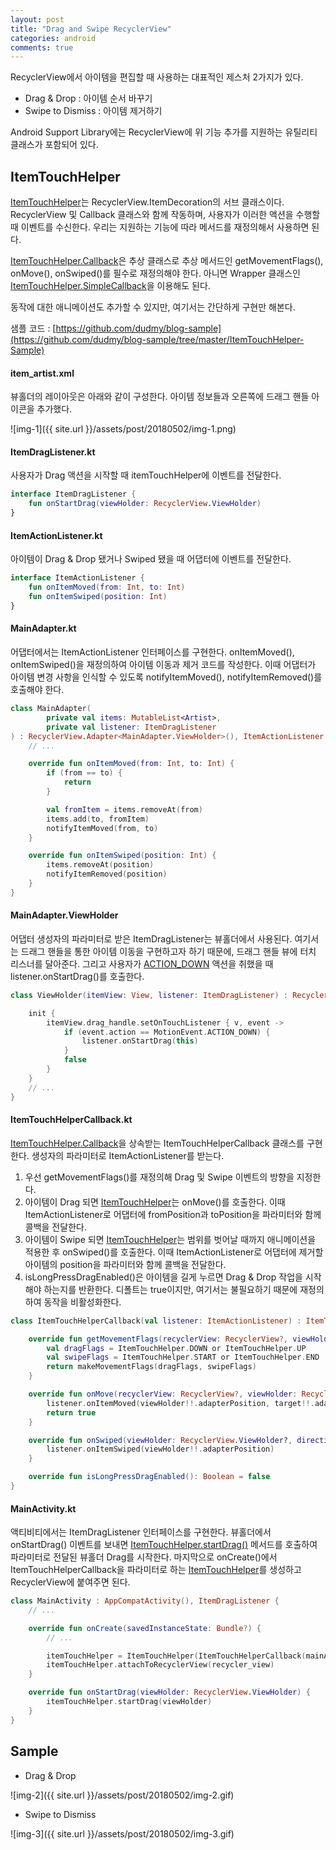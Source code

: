```yaml
---
layout: post
title: "Drag and Swipe RecyclerView"
categories: android
comments: true
---
```


RecyclerView에서 아이템을 편집할 때 사용하는 대표적인 제스처 2가지가 있다.

- Drag & Drop : 아이템 순서 바꾸기
- Swipe to Dismiss : 아이템 제거하기

Android Support Library에는 RecyclerView에 위 기능 추가를 지원하는 유틸리티 클래스가 포함되어 있다.

## ItemTouchHelper

[ItemTouchHelper][ith]는 RecyclerView.ItemDecoration의 서브 클래스이다. RecyclerView 및 Callback 클래스와 함께 작동하며, 사용자가 이러한 액션을 수행할 때 이벤트를 수신한다. 우리는 지원하는 기능에 따라 메서드를 재정의해서 사용하면 된다.

[ItemTouchHelper.Callback][cb]은 추상 클래스로 추상 메서드인 getMovementFlags(), onMove(), onSwiped()를 필수로 재정의해야 한다. 아니면 Wrapper 클래스인 [ItemTouchHelper.SimpleCallback](https://developer.android.com/reference/android/support/v7/widget/helper/ItemTouchHelper.SimpleCallback)을 이용해도 된다.

동작에 대한 애니메이션도 추가할 수 있지만, 여기서는 간단하게 구현만 해본다.

샘플 코드 : [https://github.com/dudmy/blog-sample](https://github.com/dudmy/blog-sample/tree/master/ItemTouchHelper-Sample)

#### item_artist.xml

뷰홀더의 레이아웃은 아래와 같이 구성한다. 아이템 정보들과 오른쪽에 드래그 핸들 아이콘을 추가했다.

![img-1]({{ site.url }}/assets/post/20180502/img-1.png)

#### ItemDragListener.kt

사용자가 Drag 액션을 시작할 때 itemTouchHelper에 이벤트를 전달한다.

```kotlin
interface ItemDragListener {
    fun onStartDrag(viewHolder: RecyclerView.ViewHolder)
}
```

#### ItemActionListener.kt

아이템이 Drag & Drop 됐거나 Swiped 됐을 때 어댑터에 이벤트를 전달한다.

```kotlin
interface ItemActionListener {
    fun onItemMoved(from: Int, to: Int)
    fun onItemSwiped(position: Int)
}
```

#### MainAdapter.kt

어댑터에서는 ItemActionListener 인터페이스를 구현한다. onItemMoved(), onItemSwiped()을 재정의하여 아이템 이동과 제거 코드를 작성한다. 이때 어댑터가 아이템 변경 사항을 인식할 수 있도록 notifyItemMoved(), notifyItemRemoved()를 호출해야 한다.

```kotlin
class MainAdapter(
        private val items: MutableList<Artist>,
        private val listener: ItemDragListener
) : RecyclerView.Adapter<MainAdapter.ViewHolder>(), ItemActionListener {
    // ...

    override fun onItemMoved(from: Int, to: Int) {
        if (from == to) {
            return
        }

        val fromItem = items.removeAt(from)
        items.add(to, fromItem)
        notifyItemMoved(from, to)
    }

    override fun onItemSwiped(position: Int) {
        items.removeAt(position)
        notifyItemRemoved(position)
    }
}
```

#### MainAdapter.ViewHolder

어댑터 생성자의 파라미터로 받은 ItemDragListener는 뷰홀더에서 사용된다. 여기서는 드래그 핸들을 통한 아이템 이동을 구현하고자 하기 때문에, 드래그 핸들 뷰에 터치 리스너를 달아준다. 그리고 사용자가 [ACTION_DOWN](https://developer.android.com/reference/android/view/MotionEvent.html#ACTION_DOWN) 액션을 취했을 때 listener.onStartDrag()를 호출한다.

```kotlin
class ViewHolder(itemView: View, listener: ItemDragListener) : RecyclerView.ViewHolder(itemView) {

    init {
        itemView.drag_handle.setOnTouchListener { v, event ->
            if (event.action == MotionEvent.ACTION_DOWN) {
                listener.onStartDrag(this)
            }
            false
        }
    }
    // ...
}
```

#### ItemTouchHelperCallback.kt

[ItemTouchHelper.Callback][cb]을 상속받는 ItemTouchHelperCallback 클래스를 구현한다. 생성자의 파라미터로 ItemActionListener를 받는다.

1. 우선 getMovementFlags()를 재정의해 Drag 및 Swipe 이벤트의 방향을 지정한다.
2. 아이템이 Drag 되면 [ItemTouchHelper][ith]는 onMove()를 호출한다. 이때 ItemActionListener로 어댑터에 fromPosition과 toPosition을 파라미터와 함께 콜백을 전달한다.
3. 아이템이 Swipe 되면 [ItemTouchHelper][ith]는 범위를 벗어날 때까지 애니메이션을 적용한 후 onSwiped()를 호출한다. 이때 ItemActionListener로 어댑터에 제거할 아이템의 position을 파라미터와 함께 콜백을 전달한다.
4. isLongPressDragEnabled()은 아이템을 길게 누르면 Drag & Drop 작업을 시작해야 하는지를 반환한다. 디폴트는 true이지만, 여기서는 불필요하기 때문에 재정의하여 동작을 비활성화한다.

```kotlin
class ItemTouchHelperCallback(val listener: ItemActionListener) : ItemTouchHelper.Callback() {

    override fun getMovementFlags(recyclerView: RecyclerView?, viewHolder: RecyclerView.ViewHolder?): Int {
        val dragFlags = ItemTouchHelper.DOWN or ItemTouchHelper.UP
        val swipeFlags = ItemTouchHelper.START or ItemTouchHelper.END
        return makeMovementFlags(dragFlags, swipeFlags)
    }

    override fun onMove(recyclerView: RecyclerView?, viewHolder: RecyclerView.ViewHolder?, target: RecyclerView.ViewHolder?): Boolean {
        listener.onItemMoved(viewHolder!!.adapterPosition, target!!.adapterPosition)
        return true
    }

    override fun onSwiped(viewHolder: RecyclerView.ViewHolder?, direction: Int) {
        listener.onItemSwiped(viewHolder!!.adapterPosition)
    }

    override fun isLongPressDragEnabled(): Boolean = false
}
```

#### MainActivity.kt

액티비티에서는 ItemDragListener 인터페이스를 구현한다. 뷰홀더에서 onStartDrag() 이벤트를 보내면 [ItemTouchHelper.startDrag()](https://developer.android.com/reference/android/support/v7/widget/helper/ItemTouchHelper.html#startDrag(android.support.v7.widget.RecyclerView.ViewHolder)) 메서드를 호출하여 파라미터로 전달된 뷰홀더 Drag를 시작한다.
마지막으로 onCreate()에서 ItemTouchHelperCallback을 파라미터로 하는 [ItemTouchHelper][ith]를 생성하고 RecyclerView에 붙여주면 된다.

```kotlin
class MainActivity : AppCompatActivity(), ItemDragListener {
    // ...

    override fun onCreate(savedInstanceState: Bundle?) {
        // ...

        itemTouchHelper = ItemTouchHelper(ItemTouchHelperCallback(mainAdapter))
        itemTouchHelper.attachToRecyclerView(recycler_view)
    }

    override fun onStartDrag(viewHolder: RecyclerView.ViewHolder) {
        itemTouchHelper.startDrag(viewHolder)
    }
}
```

## Sample

* Drag & Drop

![img-2]({{ site.url }}/assets/post/20180502/img-2.gif)

* Swipe to Dismiss

![img-3]({{ site.url }}/assets/post/20180502/img-3.gif)



[ith]: https://developer.android.com/reference/android/support/v7/widget/helper/ItemTouchHelper
[cb]: https://developer.android.com/reference/android/support/v7/widget/helper/ItemTouchHelper.Callback
